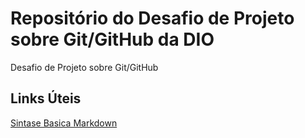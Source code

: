 # Repositório do Desafio de Projeto sobre Git/GitHub da DIO
Desafio de Projeto sobre Git/GitHub

## Links Úteis
[Sintase Basica Markdown](https://www.markdownguide.org/basic-syntax/)
